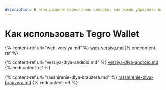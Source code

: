 ```yaml
---
description: В этом разделе перечислены способы, как можно управлять вашим кошельком
---
```


# Как использовать Tegro Wallet

{% content-ref url="web-versiya.md" %}
[web-versiya.md](web-versiya.md)
{% endcontent-ref %}

{% content-ref url="versiya-dlya-android.md" %}
[versiya-dlya-android.md](versiya-dlya-android.md)
{% endcontent-ref %}

{% content-ref url="rasshirenie-dlya-brauzera.md" %}
[rasshirenie-dlya-brauzera.md](rasshirenie-dlya-brauzera.md)
{% endcontent-ref %}
